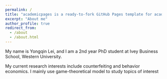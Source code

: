 ```yaml
---
permalink: /
title: "academicpages is a ready-to-fork GitHub Pages template for academic personal websites"
excerpt: "About me"
author_profile: true
redirect_from: 
  - /about
  - /about.html
---
```


My name is Yongqin Lei, and I am a 2nd year PhD student at Ivey Business School, Western University. 

My current research interests include counterfeiting and behavior economics. I mainly use game-theoretical model to study topics of interest
